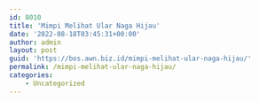 ```yaml
---
id: 8010
title: 'Mimpi Melihat Ular Naga Hijau'
date: '2022-08-18T03:45:31+00:00'
author: admin
layout: post
guid: 'https://bos.awn.biz.id/mimpi-melihat-ular-naga-hijau/'
permalink: /mimpi-melihat-ular-naga-hijau/
categories:
    - Uncategorized
---
```


